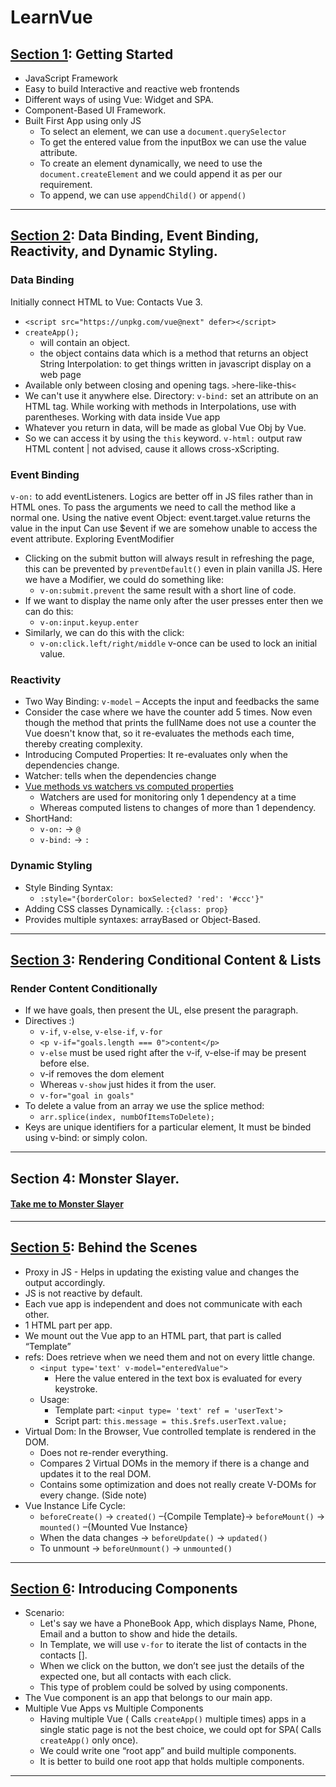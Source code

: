 # LearnVue
## [Section 1](/Section1/Vue-Complete-FirstAppWithJustJS/): Getting Started 
- JavaScript Framework
- Easy to build Interactive and reactive web frontends
- Different ways of using Vue: Widget and SPA.
- Component-Based UI Framework.
- Built First App using only JS
  - To select an element, we can use a ```document.querySelector```
  - To get the entered value from the inputBox we can use the value attribute.
  - To create an element dynamically, we need to use the ```document.createElement``` and we could append it as per our requirement.
  - To append, we can use ```appendChild()``` or ```append()```
---
## [Section 2](/Section2): Data Binding, Event Binding, Reactivity, and Dynamic Styling.
### Data Binding
Initially connect HTML to Vue: Contacts Vue 3.
- ```<script src="https://unpkg.com/vue@next" defer></script>```
- ```createApp();```
  - will contain an object.
  - the object contains data which is a method that returns an object
String Interpolation: to get things written in javascript display on a web page
- Available only between closing and opening tags. ```>```here-like-this```<```
- We can't use it anywhere else.
Directory:
```v-bind:``` set an attribute on an HTML tag.
While working with methods in Interpolations, use with parentheses.
Working with data inside Vue app
- Whatever you return in data, will be made as global Vue Obj by Vue.
- So we can access it by using the ```this``` keyword.
```v-html:``` output raw HTML content | not advised, cause it allows cross-xScripting.
### Event Binding
```v-on:``` to add eventListeners.
Logics are better off in JS files rather than in HTML ones.
To pass the arguments we need to call the method like a normal one.
Using the native event Object: event.target.value returns the value in the input
Can use $event if we are somehow unable to access the event attribute.
Exploring EventModifier
- Clicking on the submit button will always result in refreshing the page, this can be prevented by ```preventDefault()``` even in plain vanilla JS. Here we have a Modifier, we could do something like: 
  - ```v-on:submit.prevent``` the same result with a short line of code.
- If we want to display the name only after the user presses enter then we can do this:
  - ```v-on:input.keyup.enter```
- Similarly, we can do this with the click: 
  - ```v-on:click.left/right/middle```
v-once can be used to lock an initial value.
### Reactivity
- Two Way Binding: ```v-model``` – Accepts the input and feedbacks the same <br>
- Consider the case where we have the counter add 5 times. Now even though the method that prints the fullName does not use a counter the Vue doesn't know that, so it re-evaluates the methods each time, thereby creating complexity. <br>
- Introducing Computed Properties: It re-evaluates only when the dependencies change.
- Watcher: tells when the dependencies change 
- [Vue methods vs watchers vs computed properties](https://flaviocopes.com/vue-methods-watchers-computed-properties/)
  - Watchers are used for monitoring only 1 dependency at a time
  - Whereas computed listens to changes of more than 1 dependency.
- ShortHand: 
  - ```v-on:``` → ```@```
  - ```v-bind:``` → ```:```
### Dynamic Styling
- Style Binding Syntax: 
  - ```:style="{borderColor: boxSelected? 'red': '#ccc'}"```
- Adding CSS classes Dynamically. ```:{class: prop}```
- Provides multiple syntaxes: arrayBased or Object-Based.
---
## [Section 3](/Section3/lists-cond-01-starting-setup): Rendering Conditional Content & Lists
### Render Content Conditionally 
- If we have goals, then present the UL, else present the paragraph.
- Directives :)
  - ```v-if```, ```v-else```, ```v-else-if```, ```v-for``` 
  - ```<p v-if="goals.length === 0">content</p>```
  - ```v-else``` must be used right after the v-if, v-else-if may be present before else.
  - v-if removes the dom element
  - Whereas ```v-show``` just hides it from the user.
  - ```v-for="goal in goals"```
- To delete a value from an array we use the splice method:
  - ```arr.splice(index, numbOfItemsToDelete);```
- Keys are unique identifiers for a particular element, It must be binded using v-bind: or simply colon.
---
## Section 4: Monster Slayer.
  #### [Take me to Monster Slayer](https://tinyurl.com/01MonsterSlayer)
---
## [Section 5](/Section5/behind-scenes-01-starting-setup/): Behind the Scenes
- Proxy in JS - Helps in updating the existing value and changes the output accordingly.
- JS is not reactive by default.
- Each vue app is independent and does not communicate with each other.
- 1 HTML part per app.
- We mount out the Vue app to an HTML part, that part is called “Template”
- refs: Does retrieve when we need them and not on every little change.
  - ```<input type='text' v-model="enteredValue">```
    - Here the value entered in the text box is evaluated for every keystroke.
  - Usage:
    - Template part: ```<input type= 'text' ref = 'userText'>```
    - Script part: ```this.message = this.$refs.userText.value;```
- Virtual Dom: In the Browser, Vue controlled template is rendered in the DOM.
  - Does not re-render everything.
  - Compares 2 Virtual DOMs in the memory if there is a change and updates it to the real DOM.
  - Contains some optimization and does not really create V-DOMs for every change. (Side note)
- Vue Instance Life Cycle:
  - ```beforeCreate()``` → ```created()``` –{Compile Template}→ ```beforeMount()``` → ```mounted()``` –{Mounted Vue Instance}
  - When the data changes → ```beforeUpdate()``` → ```updated()```
  - To unmount → ```beforeUnmount()``` → ```unmounted()```
---
## [Section 6](/Section6/cmp-intro-01-starting-setup): Introducing Components
- Scenario: 
  - Let's say we have a PhoneBook App, which displays Name, Phone, Email and a button to show and hide the details.
  - In Template, we will use ```v-for``` to iterate the list of contacts in the contacts [].
  - When we click on the button, we don’t see just the details of the expected one, but all contacts with each click. 
  - This type of problem could be solved by using components.
- The Vue component is an app that belongs to our main app.
- Multiple Vue Apps vs Multiple Components
  - Having multiple Vue ( Calls ```createApp()``` multiple times) apps in a single static page is not the best choice, we could opt for SPA( Calls ```createApp()``` only once).
  - We could write one “root app” and build multiple components.
  - It is better to build one root app that holds multiple components.
---
